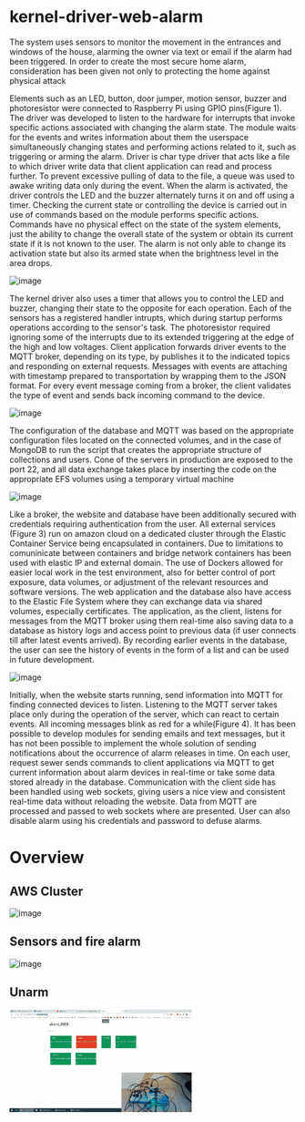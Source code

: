 # kernel-driver-web-alarm
The system uses sensors to monitor the movement in the  entrances and windows of the house, alarming the owner via text or email if the alarm had been  triggered. In order to create the most secure home alarm, consideration has been given not only to  protecting the home against physical attack

Elements such as an LED, button, door jumper, motion sensor, buzzer and photoresistor were 
connected to Raspberry Pi using GPIO pins(Figure 1). The driver was developed to listen to the 
hardware for interrupts that invoke specific actions associated with changing the alarm state. The 
module waits for the events and writes information about them the userspace simultaneously 
changing states and performing actions related to it, such as triggering or arming the alarm. Driver is 
char type driver that acts like a file to which driver write data that client application can read and 
process further. To prevent excessive pulling of data to the file, a queue was used to awake writing 
data only during the event. When the alarm is activated, the driver controls the LED and the buzzer 
alternately turns it on and off using a timer. Checking the current state or controlling the device is 
carried out in use of commands based on the module performs specific actions. Commands have no 
physical effect on the state of the system elements, just the ability to change the overall state of the 
system or obtain its current state if it is not known to the user. The alarm is not only able to change 
its activation state but also its armed state when the brightness level in the area drops. 

![image](https://user-images.githubusercontent.com/28375942/136122279-d15a82e9-f15a-4fa0-9af4-56f219efcafe.png)

The kernel driver also uses a timer that allows you to control the LED and buzzer, changing their 
state to the opposite for each operation. Each of the sensors has a registered handler intrupts, which 
during startup performs operations according to the sensor's task. The photoresistor required 
ignoring some of the interrupts due to its extended triggering at the edge of the high and low 
voltages. 
Client application forwards driver events to the MQTT broker, depending on its type, by publishes it 
to the indicated topics and responding on external requests. Messages with events are attaching 
with timestamp prepared to transportation by wrapping them to the JSON format. For every event 
message coming from a broker, the client validates the type of event and sends back incoming 
command to the device. 

![image](https://user-images.githubusercontent.com/28375942/136122313-fc7e738c-2eda-4ea7-90b0-ee63938731d7.png)

The configuration of the database and MQTT was based on the appropriate configuration files 
located on the connected volumes, and in the case of MongoDB to run the script that creates the 
appropriate structure of collections and users. Cone of the servers in production are exposed to the 
port 22, and all data exchange takes place by inserting the code on the appropriate EFS volumes 
using a temporary virtual machine

![image](https://user-images.githubusercontent.com/28375942/136122357-5c46d301-e401-4925-a49c-cadbb8e3acf9.png)

Like a broker, the website and database have been additionally secured with credentials requiring 
authentication from the user. All external services (Figure 3) run on amazon cloud on a dedicated 
cluster through the Elastic Container Service being encapsulated in containers. Due to limitations to 
comuninicate between containers and bridge network containers has been used with elastic IP and 
external domain. The use of Dockers allowed for easier local work in the test 
environment, also for better control of port exposure, data volumes, or adjustment of the relevant 
resources and software versions. The web application and the database also have access to the 
Elastic File System where they can exchange data via shared volumes, especially certificates. 
The application, as the client, listens for messages from the MQTT broker using them real-time also 
saving data to a database as history logs and access point to previous data (if user connects till after 
latest events arrived). By recording earlier events in the database, the user can see the history of 
events in the form of a list and can be used in future development. 

![image](https://user-images.githubusercontent.com/28375942/136122433-a29525de-9ea1-4657-9d60-90e00743edcd.png)

Initially, when the website starts running, send information into MQTT for finding connected devices 
to listen. Listening to the MQTT server takes place only during the operation of the server, which can 
react to certain events. All incoming messages blink as red for a while(Figure 4). It has been possible 
to develop modules for sending emails and text messages, but it has not been possible to implement 
the whole solution of sending notifications about the occurrence of alarm releases in time. 
On each user, request sewer sends commands to client applications via MQTT to get current 
information about alarm devices in real-time or take some data stored already in the database. 
Communication with the client side has been handled using web sockets, giving users a nice view 
and consistent real-time data without reloading the website. Data from MQTT are processed and 
passed to web sockets where are presented. User can also disable alarm using his credentials and 
password to defuse alarms. 

# Overview
## AWS Cluster
![image](https://user-images.githubusercontent.com/28375942/136124056-a7e964f3-8735-4fa5-8b91-02226e56ca71.png)

## Sensors and fire alarm
![image](./Images/sens.gif)

## Unarm
![image](./Images/unarm.gif)
